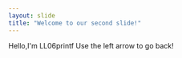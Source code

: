 ```yaml
---
layout: slide
title: "Welcome to our second slide!"
---
```

Hello,I'm LL06printf
Use the left arrow to go back!

